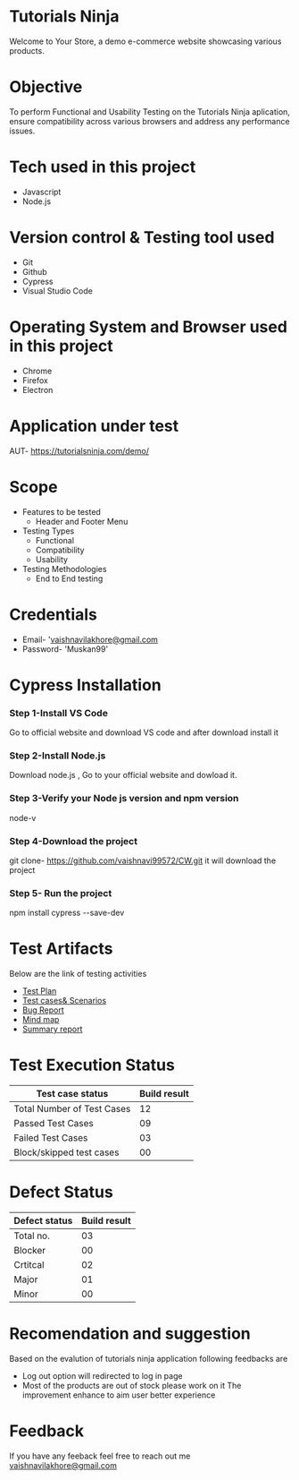 # Tutorials Ninja
Welcome to Your Store, a demo e-commerce website showcasing various products.
# Objective
To perform Functional and Usability Testing on the Tutorials Ninja aplication, ensure compatibility across various browsers and address any performance issues.
# Tech used in this project
* Javascript
* Node.js
# Version control & Testing tool used
* Git
* Github
* Cypress
* Visual Studio Code
# Operating System and Browser used in this project
* Chrome
* Firefox
* Electron
# Application under test
 AUT- https://tutorialsninja.com/demo/  
 # Scope
 * Features to be tested
   * Header and Footer Menu
 * Testing Types
   * Functional
   * Compatibility
   * Usability
 * Testing Methodologies
   * End to End testing
 # Credentials
 * Email- 'vaishnavilakhore@gmail.com
 * Password- 'Muskan99'
# Cypress Installation 

### Step 1-Install VS Code
Go to official website and download VS code and after download install it
### Step 2-Install Node.js
Download node.js , Go to your official website and dowload it.
### Step 3-Verify your Node js version and npm version
node-v
### Step 4-Download the project
git clone-  https://github.com/vaishnavi99572/CW.git 
it will download the project
### Step 5- Run the project
npm install cypress --save-dev
# Test Artifacts
Below are the link of testing activities
* [Test Plan](https://1drv.ms/b/s!AlYhLCSypx04jHs6nGdvpbPnU0JC?e=GlHTma)
* [Test cases& Scenarios](https://1drv.ms/b/s!AlYhLCSypx04jQAyCqmEfrssV7Pu?e=AFF1gl)
* [Bug Report](https://1drv.ms/b/s!AlYhLCSypx04_VilbmHzpl6z_0zr?e=TTPPpp)
* [Mind map](https://1drv.ms/i/s!AlYhLCSypx04jH0sS-rXlsf4hASz?e=Wadt93)
* [Summary report](https://1drv.ms/b/s!AlYhLCSypx04jHxS_gyEA5xNtDem?e=iRFIaV)

# Test Execution Status
|Test case status|Build result|
|----------------|------------|
|Total Number of Test Cases|12|
|Passed Test Cases|09|
|Failed Test Cases|03|
|Block/skipped test cases|00|

# Defect Status
|Defect status |Build result|
|--------------|-------------|
|Total no.|03|
|Blocker|00|
|Crtitcal|02|
|Major|01|
|Minor|00|
# Recomendation and suggestion
Based on the evalution of tutorials ninja application following feedbacks are
* Log out option will redirected to log in page 
* Most of the products are out of stock please work on it
The improvement enhance to aim user better experience
# Feedback
If you have any feeback feel free to reach out me vaishnavilakhore@gmail.com



